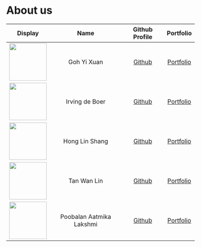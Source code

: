 # About us

|                                                            Display                                                             |           Name           |                       Github Profile                       |                  Portfolio                  |
|:------------------------------------------------------------------------------------------------------------------------------:|:------------------------:|:----------------------------------------------------------:|:-------------------------------------------:|
|     <img src="https://lh3.googleusercontent.com/ogw/AAEL6siaN8FAHVYJkDB8wJIkojGsZD4UUHlXbD9XF3NJULQ=s32-c-mo" width = 100>     |       Goh Yi Xuan        |           [Github](https://github.com/yixuann02)           |       [Portfolio](team/yixuann02.md)        |
|                             <img src="https://via.placeholder.com/100.png?text=Photo" width = 100>                             |      Irving de Boer      |          [Github](https://github.com/irving11119)          |      [Portfolio](team/irving11119.md)       |
|                          <img src="https://avatars.githubusercontent.com/u/88550208?v=4" width = 100>                          |      Hong Lin Shang      |         [Github](https://github.com/honglinshang)          |      [Portfolio](team/honglinshang.md)      |
| <img src="https://avatars.githubusercontent.com/u/88520987?s=400&u=69b02ea49edff29734123eb1af79204cf2b77566&v=4" width = 100>  |       Tan Wan Lin        |           [Github](https://github.com/T-Wan-Lin)           |       [Portfolio](team/t-wan-lin.md)        |
|                             <img src="https://via.placeholder.com/100.png?text=Photo" width = 100>                             | Poobalan Aatmika Lakshmi |    [Github](https://github.com/PoobalanAatmikaLakshmi)     | [Portfolio](team/poobalanaatmikalakshmi.md) |
